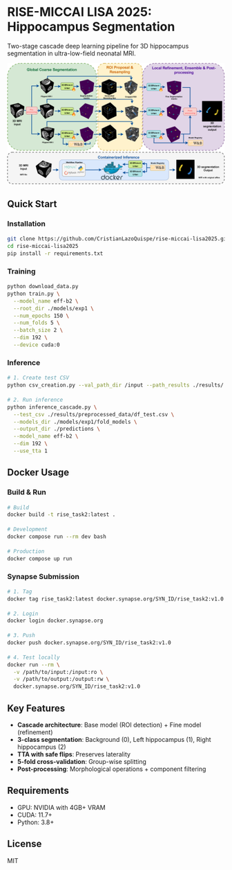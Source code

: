 # RISE-MICCAI LISA 2025: Hippocampus Segmentation

Two-stage cascade deep learning pipeline for 3D hippocampus segmentation in ultra-low-field neonatal MRI.

![Pipeline Architecture](images/pipeline.png)

## Quick Start

### Installation
```bash
git clone https://github.com/CristianLazoQuispe/rise-miccai-lisa2025.git
cd rise-miccai-lisa2025
pip install -r requirements.txt
```

### Training
```bash
python download_data.py
python train.py \
  --model_name eff-b2 \
  --root_dir ./models/exp1 \
  --num_epochs 150 \
  --num_folds 5 \
  --batch_size 2 \
  --dim 192 \
  --device cuda:0
```

### Inference
```bash
# 1. Create test CSV
python csv_creation.py --val_path_dir /input --path_results ./results/

# 2. Run inference
python inference_cascade.py \
  --test_csv ./results/preprocessed_data/df_test.csv \
  --models_dir ./models/exp1/fold_models \
  --output_dir ./predictions \
  --model_name eff-b2 \
  --dim 192 \
  --use_tta 1
```

## Docker Usage

### Build & Run
```bash
# Build
docker build -t rise_task2:latest .

# Development
docker compose run --rm dev bash

# Production
docker compose up run
```

### Synapse Submission
```bash
# 1. Tag
docker tag rise_task2:latest docker.synapse.org/SYN_ID/rise_task2:v1.0

# 2. Login
docker login docker.synapse.org

# 3. Push
docker push docker.synapse.org/SYN_ID/rise_task2:v1.0

# 4. Test locally
docker run --rm \
  -v /path/to/input:/input:ro \
  -v /path/to/output:/output:rw \
  docker.synapse.org/SYN_ID/rise_task2:v1.0
```

## Key Features
- **Cascade architecture**: Base model (ROI detection) + Fine model (refinement)
- **3-class segmentation**: Background (0), Left hippocampus (1), Right hippocampus (2)
- **TTA with safe flips**: Preserves laterality
- **5-fold cross-validation**: Group-wise splitting
- **Post-processing**: Morphological operations + component filtering

## Requirements
- GPU: NVIDIA with 4GB+ VRAM
- CUDA: 11.7+
- Python: 3.8+

## License
MIT

